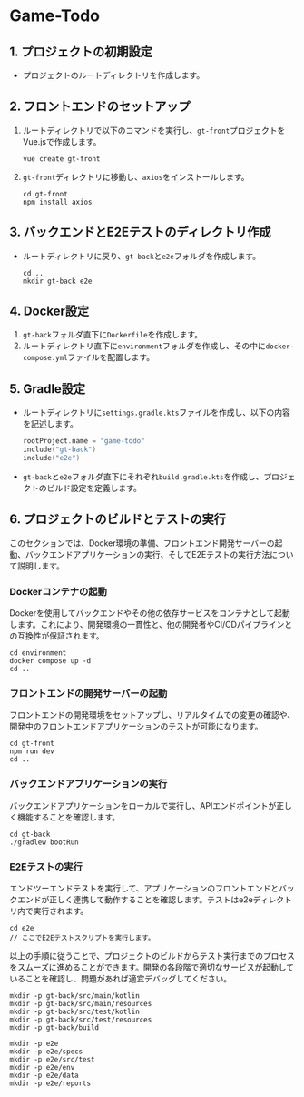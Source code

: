 # Game-Todo

## 1. プロジェクトの初期設定

- プロジェクトのルートディレクトリを作成します。

## 2. フロントエンドのセットアップ

1. ルートディレクトリで以下のコマンドを実行し、`gt-front`プロジェクトをVue.jsで作成します。
    ```
    vue create gt-front
    ```
2. `gt-front`ディレクトリに移動し、`axios`をインストールします。
    ```
    cd gt-front
    npm install axios
    ```

## 3. バックエンドとE2Eテストのディレクトリ作成

- ルートディレクトリに戻り、`gt-back`と`e2e`フォルダを作成します。
    ```
    cd ..
    mkdir gt-back e2e
    ```

## 4. Docker設定

1. `gt-back`フォルダ直下に`Dockerfile`を作成します。
2. ルートディレクトリ直下に`environment`フォルダを作成し、その中に`docker-compose.yml`ファイルを配置します。

## 5. Gradle設定

- ルートディレクトリに`settings.gradle.kts`ファイルを作成し、以下の内容を記述します。
    ```kotlin
    rootProject.name = "game-todo"
    include("gt-back")
    include("e2e")
    ```
- `gt-back`と`e2e`フォルダ直下にそれぞれ`build.gradle.kts`を作成し、プロジェクトのビルド設定を定義します。

## 6. プロジェクトのビルドとテストの実行

このセクションでは、Docker環境の準備、フロントエンド開発サーバーの起動、バックエンドアプリケーションの実行、そしてE2Eテストの実行方法について説明します。

### Dockerコンテナの起動

Dockerを使用してバックエンドやその他の依存サービスをコンテナとして起動します。これにより、開発環境の一貫性と、他の開発者やCI/CDパイプラインとの互換性が保証されます。

```shell
cd environment
docker compose up -d
cd ..
```

### フロントエンドの開発サーバーの起動

フロントエンドの開発環境をセットアップし、リアルタイムでの変更の確認や、開発中のフロントエンドアプリケーションのテストが可能になります。

```shell
cd gt-front
npm run dev
cd ..
```

### バックエンドアプリケーションの実行

バックエンドアプリケーションをローカルで実行し、APIエンドポイントが正しく機能することを確認します。

```shell
cd gt-back
./gradlew bootRun
```

### E2Eテストの実行

エンドツーエンドテストを実行して、アプリケーションのフロントエンドとバックエンドが正しく連携して動作することを確認します。テストはe2eディレクトリ内で実行されます。

```shell
cd e2e
// ここでE2Eテストスクリプトを実行します。
```

以上の手順に従うことで、プロジェクトのビルドからテスト実行までのプロセスをスムーズに進めることができます。開発の各段階で適切なサービスが起動していることを確認し、問題があれば適宜デバッグしてください。

```shell
mkdir -p gt-back/src/main/kotlin
mkdir -p gt-back/src/main/resources
mkdir -p gt-back/src/test/kotlin
mkdir -p gt-back/src/test/resources
mkdir -p gt-back/build

mkdir -p e2e
mkdir -p e2e/specs
mkdir -p e2e/src/test
mkdir -p e2e/env
mkdir -p e2e/data
mkdir -p e2e/reports
```
